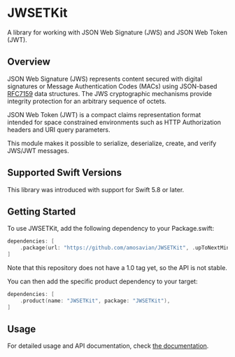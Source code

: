 # JWSETKit

A library for working with JSON Web Signature (JWS) and JSON Web Token (JWT).

## Overview

JSON Web Signature (JWS) represents content secured with digital
signatures or Message Authentication Codes (MACs) using JSON-based
[RFC7159](https://www.rfc-editor.org/rfc/rfc7159) data structures.
The JWS cryptographic mechanisms provide integrity protection for 
an arbitrary sequence of octets.

JSON Web Token (JWT) is a compact claims representation format
intended for space constrained environments such as HTTP
Authorization headers and URI query parameters.

This module makes it possible to serialize, deserialize, create, 
and verify JWS/JWT messages.

## Supported Swift Versions

This library was introduced with support for Swift 5.8 or later.

## Getting Started

To use JWSETKit, add the following dependency to your Package.swift:

```swift
dependencies: [
    .package(url: "https://github.com/amosavian/JWSETKit", .upToNextMinor(from: "0.1.0"))
]
```

Note that this repository does not have a 1.0 tag yet, so the API is not stable.

You can then add the specific product dependency to your target:

```swift
dependencies: [
    .product(name: "JWSETKit", package: "JWSETKit"),
]
```

## Usage

For detailed usage and API documentation, check [the documentation](https://amosavian.github.io/JWSETKit/documentation/jwsetkit/).
